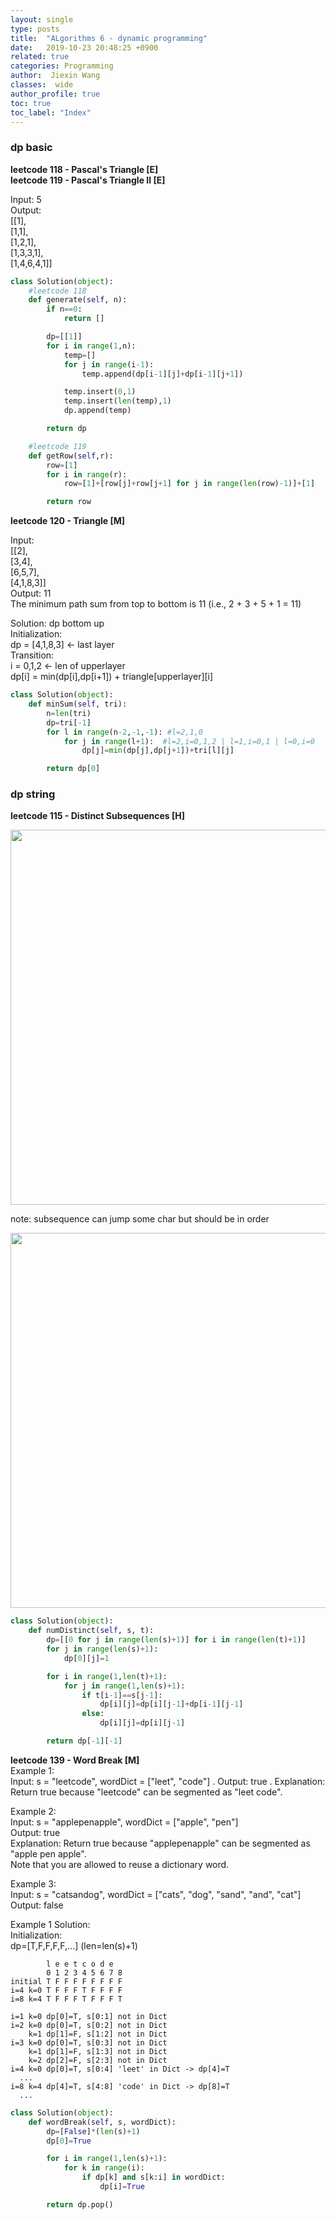 ```yaml
---
layout: single
type: posts
title:  "ALgorithms 6 - dynamic programming"
date:   2019-10-23 20:48:25 +0900
related: true
categories: Programming
author:  Jiexin Wang
classes:  wide
author_profile: true
toc: true
toc_label: "Index"
---
```


### dp basic

**leetcode 118 - Pascal's Triangle [E]** <br/>
**leetcode 119 - Pascal's Triangle II [E]** <br/>

Input: 5 <br/>
Output: <br/>
[[1], <br/>
 [1,1], <br/>
 [1,2,1], <br/>
 [1,3,3,1], <br/>
 [1,4,6,4,1]] <br/>

```python
class Solution(object):
    #leetcode 118
    def generate(self, n):
        if n==0:
            return []

        dp=[[1]]       
        for i in range(1,n):           
            temp=[]          
            for j in range(i-1):
                temp.append(dp[i-1][j]+dp[i-1][j+1])

            temp.insert(0,1)
            temp.insert(len(temp),1)            
            dp.append(temp)

        return dp

    #leetcode 119
    def getRow(self,r):
        row=[1]
        for i in range(r):
            row=[1]+[row[j]+row[j+1] for j in range(len(row)-1)]+[1]

        return row
```

**leetcode 120 - Triangle [M]** <br/>

Input: <br/>
[[2], <br/>
 [3,4], <br/>
 [6,5,7], <br/>
 [4,1,8,3]] <br/>
Output: 11 <br/>
The minimum path sum from top to bottom is 11 (i.e., 2 + 3 + 5 + 1 = 11) <br/>

Solution: dp bottom up <br/>
Initialization: <br/>
dp = [4,1,8,3] <- last layer <br/>
Transition: <br/>
i = 0,1,2 <- len of upperlayer <br/>
dp[i] = min(dp[i],dp[i+1]) + triangle[upperlayer][i] <br/>

```python    
class Solution(object):
    def minSum(self, tri):      
        n=len(tri)
        dp=tri[-1]
        for l in range(n-2,-1,-1): #l=2,1,0
            for j in range(l+1):  #l=2,i=0,1,2 | l=1,i=0,1 | l=0,i=0
                dp[j]=min(dp[j],dp[j+1])+tri[l][j]

        return dp[0]
```

### dp string

**leetcode 115 - Distinct Subsequences [H]**  

<img src="https://ha5ha6.github.io/judy_blog/assets/images/115e.png" width="600"/>

note: subsequence can jump some char but should be in order

<img src="https://ha5ha6.github.io/judy_blog/assets/images/115s.png" width="600"/>

```python    
class Solution(object):
    def numDistinct(self, s, t):      
        dp=[[0 for j in range(len(s)+1)] for i in range(len(t)+1)]        
        for j in range(len(s)+1):
            dp[0][j]=1

        for i in range(1,len(t)+1):
            for j in range(1,len(s)+1):
                if t[i-1]==s[j-1]:
                    dp[i][j]=dp[i][j-1]+dp[i-1][j-1]
                else:
                    dp[i][j]=dp[i][j-1]

        return dp[-1][-1]
```

**leetcode 139 - Word Break [M]**  
Example 1:  
Input: s = "leetcode", wordDict = ["leet", "code"] . 
Output: true . 
Explanation: Return true because "leetcode" can be segmented as "leet code".  

Example 2:  
Input: s = "applepenapple", wordDict = ["apple", "pen"]  
Output: true  
Explanation: Return true because "applepenapple" can be segmented as "apple pen apple".  
             Note that you are allowed to reuse a dictionary word.  
             
Example 3:  
Input: s = "catsandog", wordDict = ["cats", "dog", "sand", "and", "cat"]  
Output: false  

Example 1 Solution:  
Initialization:   
dp=[T,F,F,F,F,...] (len=len(s)+1)  

            l e e t c o d e
            0 1 2 3 4 5 6 7 8
    initial T F F F F F F F F
    i=4 k=0 T F F F T F F F F
    i=8 k=4 T F F F T F F F T
    
    i=1 k=0 dp[0]=T, s[0:1] not in Dict
    i=2 k=0 dp[0]=T, s[0:2] not in Dict
        k=1 dp[1]=F, s[1:2] not in Dict
    i=3 k=0 dp[0]=T, s[0:3] not in Dict
        k=1 dp[1]=F, s[1:3] not in Dict
        k=2 dp[2]=F, s[2:3] not in Dict
    i=4 k=0 dp[0]=T, s[0:4] 'leet' in Dict -> dp[4]=T
      ...   
    i=8 k=4 dp[4]=T, s[4:8] 'code' in Dict -> dp[8]=T
      ...
    
```python  
class Solution(object):
    def wordBreak(self, s, wordDict):
        dp=[False]*(len(s)+1)
        dp[0]=True

        for i in range(1,len(s)+1):
            for k in range(i):
                if dp[k] and s[k:i] in wordDict:
                    dp[i]=True

        return dp.pop()
```

